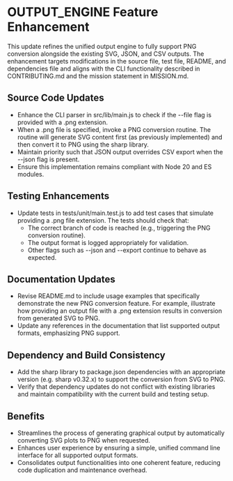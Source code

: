 # OUTPUT_ENGINE Feature Enhancement

This update refines the unified output engine to fully support PNG conversion alongside the existing SVG, JSON, and CSV outputs. The enhancement targets modifications in the source file, test file, README, and dependencies file and aligns with the CLI functionality described in CONTRIBUTING.md and the mission statement in MISSION.md.

## Source Code Updates

- Enhance the CLI parser in src/lib/main.js to check if the --file flag is provided with a .png extension.
- When a .png file is specified, invoke a PNG conversion routine. The routine will generate SVG content first (as previously implemented) and then convert it to PNG using the sharp library.
- Maintain priority such that JSON output overrides CSV export when the --json flag is present.
- Ensure this implementation remains compliant with Node 20 and ES modules.

## Testing Enhancements

- Update tests in tests/unit/main.test.js to add test cases that simulate providing a .png file extension. The tests should check that:
  - The correct branch of code is reached (e.g., triggering the PNG conversion routine).
  - The output format is logged appropriately for validation.
  - Other flags such as --json and --export continue to behave as expected.

## Documentation Updates

- Revise README.md to include usage examples that specifically demonstrate the new PNG conversion feature. For example, illustrate how providing an output file with a .png extension results in conversion from generated SVG to PNG.
- Update any references in the documentation that list supported output formats, emphasizing PNG support.

## Dependency and Build Consistency

- Add the sharp library to package.json dependencies with an appropriate version (e.g. sharp v0.32.x) to support the conversion from SVG to PNG.
- Verify that dependency updates do not conflict with existing libraries and maintain compatibility with the current build and testing setup.

## Benefits

- Streamlines the process of generating graphical output by automatically converting SVG plots to PNG when requested.
- Enhances user experience by ensuring a simple, unified command line interface for all supported output formats.
- Consolidates output functionalities into one coherent feature, reducing code duplication and maintenance overhead.
